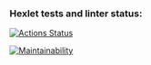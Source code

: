 ### Hexlet tests and linter status:
[![Actions Status](https://github.com/zxcCapybara/frontend-project-44/actions/workflows/hexlet-check.yml/badge.svg)](https://github.com/zxcCapybara/frontend-project-44/actions)

[![Maintainability](https://api.codeclimate.com/v1/badges/a20415ea1f470c8556bb/maintainability)](https://codeclimate.com/github/zxcCapybara/frontend-project-44/maintainability)